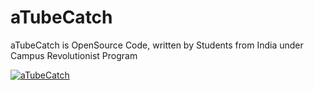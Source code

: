 # aTubeCatch
aTubeCatch is OpenSource Code, written by Students from India under Campus Revolutionist Program 

[![aTubeCatch](https://img.youtube.com/vi/Tou-jkOO51U/2.jpg)](https://www.youtube.com/watch?v=Tou-jkOO51U "aTubeCatch")
